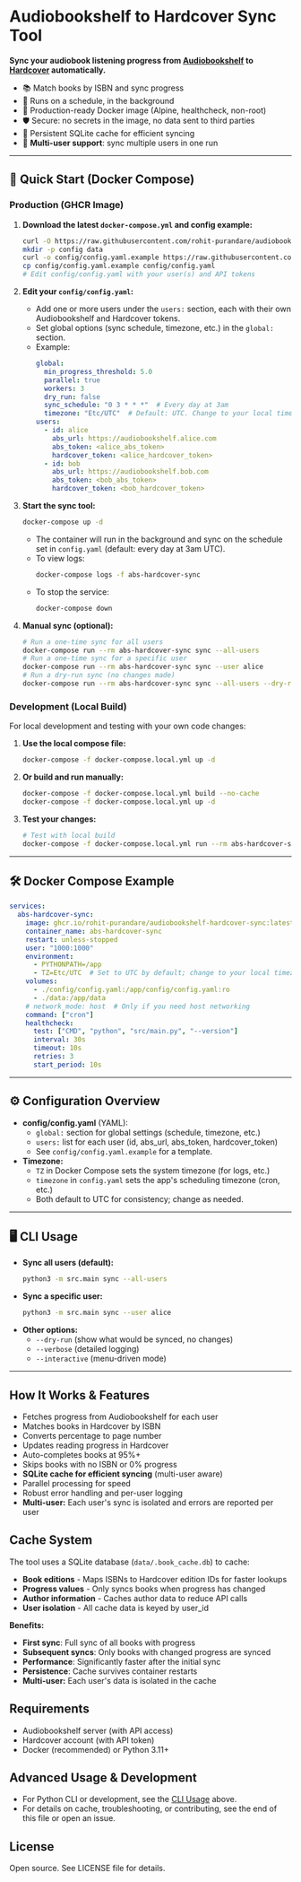 # Audiobookshelf to Hardcover Sync Tool

**Sync your audiobook listening progress from [Audiobookshelf](https://www.audiobookshelf.org/) to [Hardcover](https://hardcover.app/) automatically.**

- 📚 Match books by ISBN and sync progress
- 🔄 Runs on a schedule, in the background
- 🐳 Production-ready Docker image (Alpine, healthcheck, non-root)
- 🛡️ Secure: no secrets in the image, no data sent to third parties
- 💾 Persistent SQLite cache for efficient syncing
- 👥 **Multi-user support**: sync multiple users in one run

---

## 🚀 Quick Start (Docker Compose)

### Production (GHCR Image)

1. **Download the latest `docker-compose.yml` and config example:**
   ```sh
   curl -O https://raw.githubusercontent.com/rohit-purandare/audiobookshelf-hardcover-sync/main/docker-compose.yml
   mkdir -p config data
   curl -o config/config.yaml.example https://raw.githubusercontent.com/rohit-purandare/audiobookshelf-hardcover-sync/main/config/config.yaml.example
   cp config/config.yaml.example config/config.yaml
   # Edit config/config.yaml with your user(s) and API tokens
   ```

2. **Edit your `config/config.yaml`:**
   - Add one or more users under the `users:` section, each with their own Audiobookshelf and Hardcover tokens.
   - Set global options (sync schedule, timezone, etc.) in the `global:` section.
   - Example:
     ```yaml
     global:
       min_progress_threshold: 5.0
       parallel: true
       workers: 3
       dry_run: false
       sync_schedule: "0 3 * * *"  # Every day at 3am
       timezone: "Etc/UTC"  # Default: UTC. Change to your local timezone if needed
     users:
       - id: alice
         abs_url: https://audiobookshelf.alice.com
         abs_token: <alice_abs_token>
         hardcover_token: <alice_hardcover_token>
       - id: bob
         abs_url: https://audiobookshelf.bob.com
         abs_token: <bob_abs_token>
         hardcover_token: <bob_hardcover_token>
     ```

3. **Start the sync tool:**
   ```sh
   docker-compose up -d
   ```
   - The container will run in the background and sync on the schedule set in `config.yaml` (default: every day at 3am UTC).
   - To view logs:
     ```sh
     docker-compose logs -f abs-hardcover-sync
     ```
   - To stop the service:
     ```sh
     docker-compose down
     ```

4. **Manual sync (optional):**
   ```sh
   # Run a one-time sync for all users
   docker-compose run --rm abs-hardcover-sync sync --all-users
   # Run a one-time sync for a specific user
   docker-compose run --rm abs-hardcover-sync sync --user alice
   # Run a dry-run sync (no changes made)
   docker-compose run --rm abs-hardcover-sync sync --all-users --dry-run
   ```

### Development (Local Build)

For local development and testing with your own code changes:

1. **Use the local compose file:**
   ```sh
   docker-compose -f docker-compose.local.yml up -d
   ```

2. **Or build and run manually:**
   ```sh
   docker-compose -f docker-compose.local.yml build --no-cache
   docker-compose -f docker-compose.local.yml up -d
   ```

3. **Test your changes:**
   ```sh
   # Test with local build
   docker-compose -f docker-compose.local.yml run --rm abs-hardcover-sync sync --dry-run
   ```

---

## 🛠️ Docker Compose Example

```yaml
services:
  abs-hardcover-sync:
    image: ghcr.io/rohit-purandare/audiobookshelf-hardcover-sync:latest
    container_name: abs-hardcover-sync
    restart: unless-stopped
    user: "1000:1000"
    environment:
      - PYTHONPATH=/app
      - TZ=Etc/UTC  # Set to UTC by default; change to your local timezone if needed
    volumes:
      - ./config/config.yaml:/app/config/config.yaml:ro
      - ./data:/app/data
    # network_mode: host  # Only if you need host networking
    command: ["cron"]
    healthcheck:
      test: ["CMD", "python", "src/main.py", "--version"]
      interval: 30s
      timeout: 10s
      retries: 3
      start_period: 10s
```

---

## ⚙️ Configuration Overview

- **config/config.yaml** (YAML):
  - `global:` section for global settings (schedule, timezone, etc.)
  - `users:` list for each user (id, abs_url, abs_token, hardcover_token)
  - See `config/config.yaml.example` for a template.
- **Timezone:**
  - `TZ` in Docker Compose sets the system timezone (for logs, etc.)
  - `timezone` in `config.yaml` sets the app's scheduling timezone (cron, etc.)
  - Both default to UTC for consistency; change as needed.

---

## 🖥️ CLI Usage

- **Sync all users (default):**
  ```sh
  python3 -m src.main sync --all-users
  ```
- **Sync a specific user:**
  ```sh
  python3 -m src.main sync --user alice
  ```
- **Other options:**
  - `--dry-run` (show what would be synced, no changes)
  - `--verbose` (detailed logging)
  - `--interactive` (menu-driven mode)

---

## How It Works & Features
- Fetches progress from Audiobookshelf for each user
- Matches books in Hardcover by ISBN
- Converts percentage to page number
- Updates reading progress in Hardcover
- Auto-completes books at 95%+
- Skips books with no ISBN or 0% progress
- **SQLite cache for efficient syncing** (multi-user aware)
- Parallel processing for speed
- Robust error handling and per-user logging
- **Multi-user:** Each user's sync is isolated and errors are reported per user

## Cache System
The tool uses a SQLite database (`data/.book_cache.db`) to cache:
- **Book editions** - Maps ISBNs to Hardcover edition IDs for faster lookups
- **Progress values** - Only syncs books when progress has changed
- **Author information** - Caches author data to reduce API calls
- **User isolation** - All cache data is keyed by user_id

**Benefits:**
- **First sync**: Full sync of all books with progress
- **Subsequent syncs**: Only books with changed progress are synced
- **Performance**: Significantly faster after the initial sync
- **Persistence**: Cache survives container restarts
- **Multi-user:** Each user's data is isolated in the cache

## Requirements
- Audiobookshelf server (with API access)
- Hardcover account (with API token)
- Docker (recommended) or Python 3.11+

## Advanced Usage & Development
- For Python CLI or development, see the [CLI Usage](#cli-usage) above.
- For details on cache, troubleshooting, or contributing, see the end of this file or open an issue.

## License
Open source. See LICENSE file for details.
